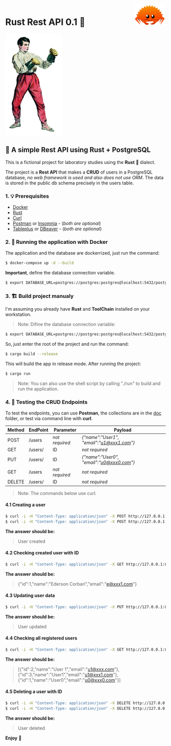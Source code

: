 <img src="https://raw.githubusercontent.com/edersoncorbari/rust-rest-api/main/doc/rust-mascot.png" align="right"/>

# Rust Rest API 0.1 🚀

![](https://raw.githubusercontent.com/edersoncorbari/rust-rest-api/main/doc/boxer.png)

## 🏁 A simple Rest API using Rust + PostgreSQL

This is a fictional project for laboratory studies using the **Rust** :crab: dialect.

The project is a **Rest API** that makes a **CRUD** of users in a PostgreSQL database, *no web framework is 
used and also does not use ORM*. The data is stored in the public db schema precisely in the users table.

### 1. 💡 Prerequisites

  - [Docker](https://www.docker.com/products/docker-desktop/)
  - [Rust](https://www.rust-lang.org/tools/install)
  - [Curl](https://curl.se/)
  - [Postman](https://www.postman.com/) or [Insomnia](https://insomnia.rest/download) - (*both are optional*)
  - [Tableplus](https://tableplus.com/) or [DBeaver](https://dbeaver.io/) - (*both are optional*)

### 2. 🏃 Running the application with Docker

The application and the database are dockerrized, just run the command:

```sh
$ docker-compose up -d --build
```

**Important**, define the database connection variable.

```sh
$ export DATABASE_URL=postgres://postgres:postgres@localhost:5432/postgres
```

### 3. 🏗️  Build project manualy

I'm assuming you already have **Rust** and **ToolChain** installed on your workstation.

> Note: Difine the database connection variable:

```sh
$ export DATABASE_URL=postgres://postgres:postgres@localhost:5432/postgres
```

So, just enter the root of the project and run the command:

```sh
$ cargo build --release
```

This will build the app in release mode. After running the project:

```sh
$ cargo run
```

> Note: You can also use the shell script by calling "./run" to build and run the application.

### 4. 🧪 Testing the CRUD Endpoints

To test the endpoints, you can use **Postman**, the collections are in the [doc](doc/Rust-Rest-Api.postman_collection.json) folder, 
or test via command line with **curl**.

| Method | EndPoint | Parameter      | Payload   |
| ------ | -------- | -------------- | ----------|
| POST   | /users   | *not required* | *{"name":"User1", "email":"u1@xxx1.com"}* |
| GET    | /users/  | ID             | *not required* |
| PUT    | /users/  | ID             | *{"name":"User0", "email":"u0@xxx0.com"}* |
| GET    | /users   | *not required* | *not required* |
| DELETE | /users/  | ID             | *not required* |

> Note: The commands below use curl.

#### 4.1 Creating a user

```sh
$ curl -i -H "Content-Type: application/json" -X POST http://127.0.0.1:8080/users -d '{"name":"User1", "email":"u1@xxx1.com"}'
$ curl -i -H "Content-Type: application/json" -X POST http://127.0.0.1:8080/users -d '{"name":"User2", "email":"u2@xxx2.com"}'
```

**The answer should be:**

> User created

#### 4.2 Checking created user with ID 

```sh
$ curl -i -H "Content-Type: application/json" -X GET http://127.0.0.1:8080/users/1
```

**The answer should be:**

> {"id":1,"name":"Ederson Corbari","email":"e@xxx1.com"}

#### 4.3 Updating user data 

```sh
$ curl -i -H "Content-Type: application/json" -X PUT http://127.0.0.1:8080/users/1 -d '{"name":"User0", "email":"u0@xxx0.com"}' 
```

**The answer should be:**

> User updated

#### 4.4 Checking all registered users 

```sh
$ curl -i -H "Content-Type: application/json" -X GET http://127.0.0.1:8080/users
```

**The answer should be:**

> [{"id":2,"name":"User 1","email":"u1@xxx.com"},{"id":3,"name":"User1","email":"u1@xxx1.com"},{"id":1,"name":"User0","email":"u0@xxx0.com"}]

#### 4.5 Deleting a user with ID

```sh
$ curl -i -H "Content-Type: application/json" -X DELETE http://127.0.0.1:8080/users/1
$ curl -i -H "Content-Type: application/json" -X DELETE http://127.0.0.1:8080/users/2
```

**The answer should be:**

> User deleted

**Enjoy** :tropical_drink:

